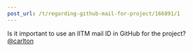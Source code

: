 ```yaml
---
post_url: /t/regarding-github-mail-for-project/166891/1
---
```

Is it important to use an IITM mail ID in GitHub for the project?  
[@carlton](/u/carlton)